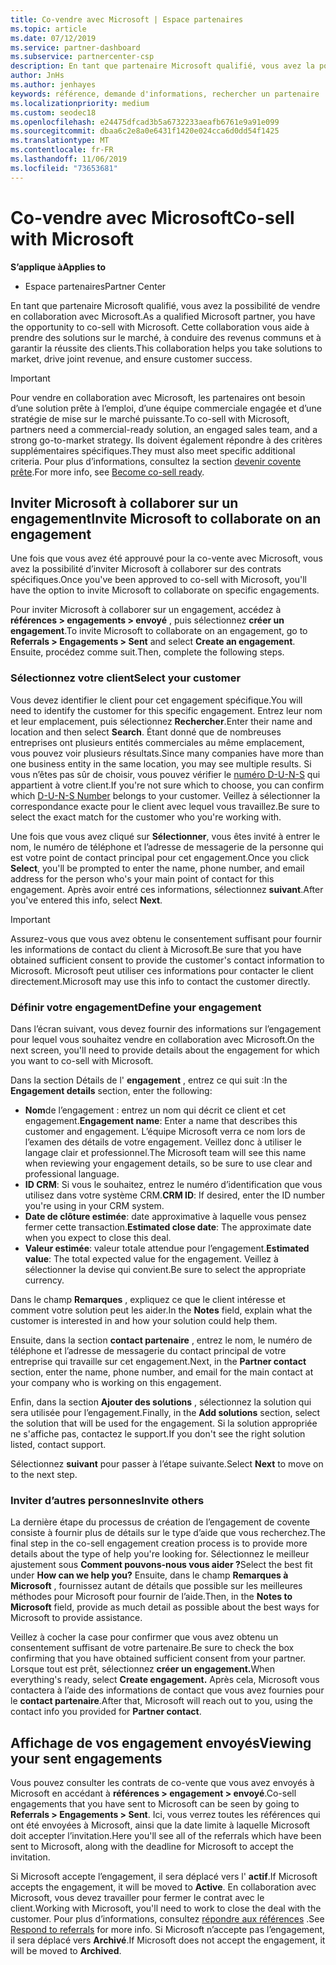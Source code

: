 ```yaml
---
title: Co-vendre avec Microsoft | Espace partenaires
ms.topic: article
ms.date: 07/12/2019
ms.service: partner-dashboard
ms.subservice: partnercenter-csp
description: En tant que partenaire Microsoft qualifié, vous avez la possibilité de vendre en collaboration avec Microsoft. Cette collaboration vous aide à prendre des solutions sur le marché, à conduire des revenus communs et à garantir la réussite des clients.
author: JnHs
ms.author: jenhayes
keywords: référence, demande d'informations, rechercher un partenaire
ms.localizationpriority: medium
ms.custom: seodec18
ms.openlocfilehash: e24475dfcad3b5a6732233aeafb6761e9a91e099
ms.sourcegitcommit: dbaa6c2e8a0e6431f1420e024cca6d0dd54f1425
ms.translationtype: MT
ms.contentlocale: fr-FR
ms.lasthandoff: 11/06/2019
ms.locfileid: "73653681"
---
```

# <a name="co-sell-with-microsoft"></a><span data-ttu-id="6b5f4-105">Co-vendre avec Microsoft</span><span class="sxs-lookup"><span data-stu-id="6b5f4-105">Co-sell with Microsoft</span></span>

<span data-ttu-id="6b5f4-106">**S’applique à**</span><span class="sxs-lookup"><span data-stu-id="6b5f4-106">**Applies to**</span></span>

-  <span data-ttu-id="6b5f4-107">Espace partenaires</span><span class="sxs-lookup"><span data-stu-id="6b5f4-107">Partner Center</span></span>

<span data-ttu-id="6b5f4-108">En tant que partenaire Microsoft qualifié, vous avez la possibilité de vendre en collaboration avec Microsoft.</span><span class="sxs-lookup"><span data-stu-id="6b5f4-108">As a qualified Microsoft partner, you have the opportunity to co-sell with Microsoft.</span></span> <span data-ttu-id="6b5f4-109">Cette collaboration vous aide à prendre des solutions sur le marché, à conduire des revenus communs et à garantir la réussite des clients.</span><span class="sxs-lookup"><span data-stu-id="6b5f4-109">This collaboration helps you take solutions to market, drive joint revenue, and ensure customer success.</span></span>

> [!IMPORTANT]
> <span data-ttu-id="6b5f4-110">Pour vendre en collaboration avec Microsoft, les partenaires ont besoin d’une solution prête à l’emploi, d’une équipe commerciale engagée et d’une stratégie de mise sur le marché puissante.</span><span class="sxs-lookup"><span data-stu-id="6b5f4-110">To co-sell with Microsoft, partners need a commercial-ready solution, an engaged sales team, and a strong go-to-market strategy.</span></span> <span data-ttu-id="6b5f4-111">Ils doivent également répondre à des critères supplémentaires spécifiques.</span><span class="sxs-lookup"><span data-stu-id="6b5f4-111">They must also meet specific additional criteria.</span></span> <span data-ttu-id="6b5f4-112">Pour plus d’informations, consultez la section [devenir covente prête](https://partner.microsoft.com/reach-customers/selling-with-microsoft#become-ready).</span><span class="sxs-lookup"><span data-stu-id="6b5f4-112">For more info, see [Become co-sell ready](https://partner.microsoft.com/reach-customers/selling-with-microsoft#become-ready).</span></span>

## <a name="invite-microsoft-to-collaborate-on-an-engagement"></a><span data-ttu-id="6b5f4-113">Inviter Microsoft à collaborer sur un engagement</span><span class="sxs-lookup"><span data-stu-id="6b5f4-113">Invite Microsoft to collaborate on an engagement</span></span>

<span data-ttu-id="6b5f4-114">Une fois que vous avez été approuvé pour la co-vente avec Microsoft, vous avez la possibilité d’inviter Microsoft à collaborer sur des contrats spécifiques.</span><span class="sxs-lookup"><span data-stu-id="6b5f4-114">Once you've been approved to co-sell with Microsoft, you'll have the option to invite Microsoft to collaborate on specific engagements.</span></span>

<span data-ttu-id="6b5f4-115">Pour inviter Microsoft à collaborer sur un engagement, accédez à **références > engagements > envoyé** , puis sélectionnez **créer un engagement**.</span><span class="sxs-lookup"><span data-stu-id="6b5f4-115">To invite Microsoft to collaborate on an engagement, go to **Referrals > Engagements > Sent** and select **Create an engagement**.</span></span> <span data-ttu-id="6b5f4-116">Ensuite, procédez comme suit.</span><span class="sxs-lookup"><span data-stu-id="6b5f4-116">Then, complete the following steps.</span></span>

### <a name="select-your-customer"></a><span data-ttu-id="6b5f4-117">Sélectionnez votre client</span><span class="sxs-lookup"><span data-stu-id="6b5f4-117">Select your customer</span></span>

<span data-ttu-id="6b5f4-118">Vous devez identifier le client pour cet engagement spécifique.</span><span class="sxs-lookup"><span data-stu-id="6b5f4-118">You will need to identify the customer for this specific engagement.</span></span> <span data-ttu-id="6b5f4-119">Entrez leur nom et leur emplacement, puis sélectionnez **Rechercher**.</span><span class="sxs-lookup"><span data-stu-id="6b5f4-119">Enter their name and location and then select **Search**.</span></span> <span data-ttu-id="6b5f4-120">Étant donné que de nombreuses entreprises ont plusieurs entités commerciales au même emplacement, vous pouvez voir plusieurs résultats.</span><span class="sxs-lookup"><span data-stu-id="6b5f4-120">Since many companies have more than one business entity in the same location, you may see multiple results.</span></span> <span data-ttu-id="6b5f4-121">Si vous n’êtes pas sûr de choisir, vous pouvez vérifier le [numéro D-U-N-S](https://www.dnb.com/duns-number.html) qui appartient à votre client.</span><span class="sxs-lookup"><span data-stu-id="6b5f4-121">If you're not sure which to choose, you can confirm which [D-U-N-S Number](https://www.dnb.com/duns-number.html) belongs to your customer.</span></span> <span data-ttu-id="6b5f4-122">Veillez à sélectionner la correspondance exacte pour le client avec lequel vous travaillez.</span><span class="sxs-lookup"><span data-stu-id="6b5f4-122">Be sure to select the exact match for the customer who you're working with.</span></span> 

<span data-ttu-id="6b5f4-123">Une fois que vous avez cliqué sur **Sélectionner**, vous êtes invité à entrer le nom, le numéro de téléphone et l’adresse de messagerie de la personne qui est votre point de contact principal pour cet engagement.</span><span class="sxs-lookup"><span data-stu-id="6b5f4-123">Once you click **Select**, you'll be prompted to enter the name, phone number, and email address for the person who's your main point of contact for this engagement.</span></span> <span data-ttu-id="6b5f4-124">Après avoir entré ces informations, sélectionnez **suivant**.</span><span class="sxs-lookup"><span data-stu-id="6b5f4-124">After you've entered this info, select **Next**.</span></span>

> [!IMPORTANT]
> <span data-ttu-id="6b5f4-125">Assurez-vous que vous avez obtenu le consentement suffisant pour fournir les informations de contact du client à Microsoft.</span><span class="sxs-lookup"><span data-stu-id="6b5f4-125">Be sure that you have obtained sufficient consent to provide the customer's contact information to Microsoft.</span></span> <span data-ttu-id="6b5f4-126">Microsoft peut utiliser ces informations pour contacter le client directement.</span><span class="sxs-lookup"><span data-stu-id="6b5f4-126">Microsoft may use this info to contact the customer directly.</span></span>

### <a name="define-your-engagement"></a><span data-ttu-id="6b5f4-127">Définir votre engagement</span><span class="sxs-lookup"><span data-stu-id="6b5f4-127">Define your engagement</span></span>

<span data-ttu-id="6b5f4-128">Dans l’écran suivant, vous devez fournir des informations sur l’engagement pour lequel vous souhaitez vendre en collaboration avec Microsoft.</span><span class="sxs-lookup"><span data-stu-id="6b5f4-128">On the next screen, you'll need to provide details about the engagement for which you want to co-sell with Microsoft.</span></span>

<span data-ttu-id="6b5f4-129">Dans la section Détails de l' **engagement** , entrez ce qui suit :</span><span class="sxs-lookup"><span data-stu-id="6b5f4-129">In the **Engagement details** section, enter the following:</span></span>
- <span data-ttu-id="6b5f4-130">**Nom**de l’engagement : entrez un nom qui décrit ce client et cet engagement.</span><span class="sxs-lookup"><span data-stu-id="6b5f4-130">**Engagement name**: Enter a name that describes this customer and engagement.</span></span> <span data-ttu-id="6b5f4-131">L’équipe Microsoft verra ce nom lors de l’examen des détails de votre engagement. Veillez donc à utiliser le langage clair et professionnel.</span><span class="sxs-lookup"><span data-stu-id="6b5f4-131">The Microsoft team will see this name when reviewing your engagement details, so be sure to use clear and professional language.</span></span>
- <span data-ttu-id="6b5f4-132">**ID CRM**: Si vous le souhaitez, entrez le numéro d’identification que vous utilisez dans votre système CRM.</span><span class="sxs-lookup"><span data-stu-id="6b5f4-132">**CRM ID**: If desired, enter the ID number you're using in your CRM system.</span></span>
- <span data-ttu-id="6b5f4-133">**Date de clôture estimée**: date approximative à laquelle vous pensez fermer cette transaction.</span><span class="sxs-lookup"><span data-stu-id="6b5f4-133">**Estimated close date**: The approximate date when you expect to close this deal.</span></span>
- <span data-ttu-id="6b5f4-134">**Valeur estimée**: valeur totale attendue pour l’engagement.</span><span class="sxs-lookup"><span data-stu-id="6b5f4-134">**Estimated value**: The total expected value for the engagement.</span></span> <span data-ttu-id="6b5f4-135">Veillez à sélectionner la devise qui convient.</span><span class="sxs-lookup"><span data-stu-id="6b5f4-135">Be sure to select the appropriate currency.</span></span>

<span data-ttu-id="6b5f4-136">Dans le champ **Remarques** , expliquez ce que le client intéresse et comment votre solution peut les aider.</span><span class="sxs-lookup"><span data-stu-id="6b5f4-136">In the **Notes** field, explain what the customer is interested in and how your solution could help them.</span></span>

 <span data-ttu-id="6b5f4-137">Ensuite, dans la section **contact partenaire** , entrez le nom, le numéro de téléphone et l’adresse de messagerie du contact principal de votre entreprise qui travaille sur cet engagement.</span><span class="sxs-lookup"><span data-stu-id="6b5f4-137">Next, in the **Partner contact** section, enter the name, phone number, and email for the main contact at your company who is working on this engagement.</span></span>

<span data-ttu-id="6b5f4-138">Enfin, dans la section **Ajouter des solutions** , sélectionnez la solution qui sera utilisée pour l’engagement.</span><span class="sxs-lookup"><span data-stu-id="6b5f4-138">Finally, in the **Add solutions** section, select the solution that will be used for the engagement.</span></span> <span data-ttu-id="6b5f4-139">Si la solution appropriée ne s'affiche pas, contactez le support.</span><span class="sxs-lookup"><span data-stu-id="6b5f4-139">If you don't see the right solution listed, contact support.</span></span>

<span data-ttu-id="6b5f4-140">Sélectionnez **suivant** pour passer à l’étape suivante.</span><span class="sxs-lookup"><span data-stu-id="6b5f4-140">Select **Next** to move on to the next step.</span></span>

### <a name="invite-others"></a><span data-ttu-id="6b5f4-141">Inviter d’autres personnes</span><span class="sxs-lookup"><span data-stu-id="6b5f4-141">Invite others</span></span>

<span data-ttu-id="6b5f4-142">La dernière étape du processus de création de l’engagement de covente consiste à fournir plus de détails sur le type d’aide que vous recherchez.</span><span class="sxs-lookup"><span data-stu-id="6b5f4-142">The final step in the co-sell engagement creation process is to provide more details about the type of help you're looking for.</span></span> <span data-ttu-id="6b5f4-143">Sélectionnez le meilleur ajustement sous **Comment pouvons-nous vous aider ?**</span><span class="sxs-lookup"><span data-stu-id="6b5f4-143">Select the best fit under **How can we help you?**</span></span> <span data-ttu-id="6b5f4-144">Ensuite, dans le champ **Remarques à Microsoft** , fournissez autant de détails que possible sur les meilleures méthodes pour Microsoft pour fournir de l’aide.</span><span class="sxs-lookup"><span data-stu-id="6b5f4-144">Then, in the **Notes to Microsoft** field, provide as much detail as possible about the best ways for Microsoft to provide assistance.</span></span>

<span data-ttu-id="6b5f4-145">Veillez à cocher la case pour confirmer que vous avez obtenu un consentement suffisant de votre partenaire.</span><span class="sxs-lookup"><span data-stu-id="6b5f4-145">Be sure to check the box confirming that you have obtained sufficient consent from your partner.</span></span> <span data-ttu-id="6b5f4-146">Lorsque tout est prêt, sélectionnez **créer un engagement.**</span><span class="sxs-lookup"><span data-stu-id="6b5f4-146">When everything's ready, select **Create engagement.**</span></span> <span data-ttu-id="6b5f4-147">Après cela, Microsoft vous contactera à l’aide des informations de contact que vous avez fournies pour le **contact partenaire**.</span><span class="sxs-lookup"><span data-stu-id="6b5f4-147">After that, Microsoft will reach out to you, using the contact info you provided for **Partner contact**.</span></span>

## <a name="viewing-your-sent-engagements"></a><span data-ttu-id="6b5f4-148">Affichage de vos engagement envoyés</span><span class="sxs-lookup"><span data-stu-id="6b5f4-148">Viewing your sent engagements</span></span>

<span data-ttu-id="6b5f4-149">Vous pouvez consulter les contrats de co-vente que vous avez envoyés à Microsoft en accédant à **références > engagement > envoyé**.</span><span class="sxs-lookup"><span data-stu-id="6b5f4-149">Co-sell engagements that you have sent to Microsoft can be seen by going to **Referrals > Engagements > Sent**.</span></span> <span data-ttu-id="6b5f4-150">Ici, vous verrez toutes les références qui ont été envoyées à Microsoft, ainsi que la date limite à laquelle Microsoft doit accepter l’invitation.</span><span class="sxs-lookup"><span data-stu-id="6b5f4-150">Here you'll see all of the referrals which have been sent to Microsoft, along with the deadline for Microsoft to accept the invitation.</span></span>

<span data-ttu-id="6b5f4-151">Si Microsoft accepte l’engagement, il sera déplacé vers l' **actif**.</span><span class="sxs-lookup"><span data-stu-id="6b5f4-151">If Microsoft accepts the engagement, it will be moved to **Active**.</span></span> <span data-ttu-id="6b5f4-152">En collaboration avec Microsoft, vous devez travailler pour fermer le contrat avec le client.</span><span class="sxs-lookup"><span data-stu-id="6b5f4-152">Working with Microsoft, you'll need to work to close the deal with the customer.</span></span> <span data-ttu-id="6b5f4-153">Pour plus d’informations, consultez [répondre aux références](responding-to-referrals.md) .</span><span class="sxs-lookup"><span data-stu-id="6b5f4-153">See [Respond to referrals](responding-to-referrals.md) for more info.</span></span> <span data-ttu-id="6b5f4-154">Si Microsoft n’accepte pas l’engagement, il sera déplacé vers **Archivé**.</span><span class="sxs-lookup"><span data-stu-id="6b5f4-154">If Microsoft does not accept the engagement, it will be moved to **Archived**.</span></span>
